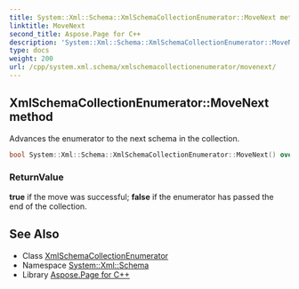 ```yaml
---
title: System::Xml::Schema::XmlSchemaCollectionEnumerator::MoveNext method
linktitle: MoveNext
second_title: Aspose.Page for C++
description: 'System::Xml::Schema::XmlSchemaCollectionEnumerator::MoveNext method. Advances the enumerator to the next schema in the collection in C++.'
type: docs
weight: 200
url: /cpp/system.xml.schema/xmlschemacollectionenumerator/movenext/
---
```

## XmlSchemaCollectionEnumerator::MoveNext method


Advances the enumerator to the next schema in the collection.

```cpp
bool System::Xml::Schema::XmlSchemaCollectionEnumerator::MoveNext() override
```


### ReturnValue

**true** if the move was successful; **false** if the enumerator has passed the end of the collection.

## See Also

* Class [XmlSchemaCollectionEnumerator](../)
* Namespace [System::Xml::Schema](../../)
* Library [Aspose.Page for C++](../../../)
